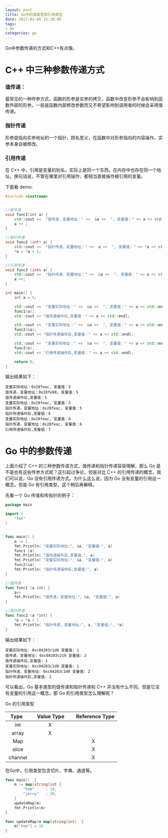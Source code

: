 ```yaml
---
layout: post
title: Go中的值类型和引用类型
date: 2017-03-08 15:30:00
tags:
- go
categories: go
---
```


Go中参数传递的方式和C++有点像。


# C++ 中三种参数传递方式
### 值传递：
最常见的一种传参方式，函数的形参是实参的拷贝，函数中改变形参不会影响到函数外部的形参。一般是函数内部修改参数而又不希望影响到调用者的时候会采用值传递。

### 指针传递
形参是指向实参地址的一个指针，顾名思义，在函数中对形参指向的内容操作，实参本身会被修改。

### 引用传递
在 C++ 中，引用是变量的别名，实际上是同一个东西，在内存中也存在同一个地址。换句话说，不管在哪里对引用操作，都相当直接操作被引用的变量。

下面看 demo:
```cpp
#include <iostream>


//值传递
void func1(int a) {
    std::cout <<  "值传递，变量地址：" <<  &a <<  ", 变量值：" << a << std::endl;
    a ++ ;
}

//指针传递
void func2 (int* a) {
    std::cout <<  "指针传递，变量地址：" <<  a <<  ", 变量值：" << *a << std::endl;
    *a = *a + 1;
}

//引用传递
void func3 (int& a) {
    std::cout <<  "指针传递，变量地址：" <<  &a <<  ", 变量值：" << a << std::endl;
    a ++;
}

int main() {
    int a = 5;

    std::cout <<  "变量实际地址：" <<  &a <<  ", 变量值：" << a << std::endl;
    func1(a);
    std::cout << "值传递操作后,变量值：" << a << std::endl;

    std::cout <<  "变量实际地址：" <<  &a <<  ", 变量值：" << a << std::endl;
    func2(&a);
    std::cout << "指针传递操作后,变量值：" << a << std::endl;

    std::cout <<  "变量实际地址：" <<  &a <<  ", 变量值：" << a << std::endl;
    func3(a);
    std::cout << "引用传递操作后,变量值：" << a << std::endl;

    return 0;
}
```
输出结果如下：
```text
变量实际地址：0x28feac, 变量值：5
值传递，变量地址：0x28fe90, 变量值：5
值传递操作后,变量值：5
变量实际地址：0x28feac, 变量值：5
指针传递，变量地址：0x28feac, 变量值：5
指针传递操作后,变量值：6
变量实际地址：0x28feac, 变量值：6
指针传递，变量地址：0x28feac, 变量值：6
引用传递操作后,变量值：7
```

# Go 中的参数传递
上面介绍了 C++ 的三种参数传递方式，值传递和指针传递容易理解，那么 Go 是不是也有这些传参方式呢？这引起过争论，但是对比 C++ 的引用传递的概念，我们可以说，Go 没有引用传递方式。为什么这么说，因为 Go 没有变量的引用这一概念。但是 Go 有引用类型，这个稍后再解释。

先看一个 Go 传值和传指针的例子：
```go
package main

import (
    "fmt"
)


func main() {
    a := 1
    fmt.Println( "变量实际地址:", &a, "变量值:", a)
    func1 (a)
    fmt.Println( "值传递操作后,变量值:", a)
    fmt.Println( "变量实际地址:", &a, "变量值:", a)
    func2(&a)
    fmt.Println( "指针传递操作后,变量值:", a)
}

//值传递
func func1 (a int) {
    a++
    fmt.Println( "值传递，变量地址:", &a, "变量值:", a)
}

//指针传递
func func2 (a *int) {
    *a = *a + 1
    fmt.Println( "指针传递，变量地址:", a, "变量值:", *a)
}
```
输出结果如下：
```text
变量实际地址: 0xc04203c1d0 变量值: 1
值传递，变量地址: 0xc04203c210 变量值: 2
值传递操作后,变量值: 1
变量实际地址: 0xc04203c1d0 变量值: 1
指针传递，变量地址: 0xc04203c1d0 变量值: 2
指针传递操作后,变量值: 2
```
可以看出，Go 基本类型的值传递和指针传递和 C++ 并没有什么不同，但是它没有变量的引用这一概念。那 Go 的引用类型怎么理解呢？

Go 的引用类型

|      Type     |    Value Type   |    Reference Type  |
| :-----------: | :-------------: | :----------------: |
|      int      |       X         |                    |
|     array     |       X         |                    | 
|     Map       |                 |          X         |
|     slice     |                 |          X         |
|    channel    |                 |          X         |

在Go中，引用类型包含切片、字典、通道等。

```go
func main()  {
	m := map[string]int {
		"tom"     : 10,
		"jerry"   : 20,
	}
	updateMap(m)
	fmt.Println(m)
}

func updateMap(m map[string]int)  {
	m["tom"] = 15
}
```
